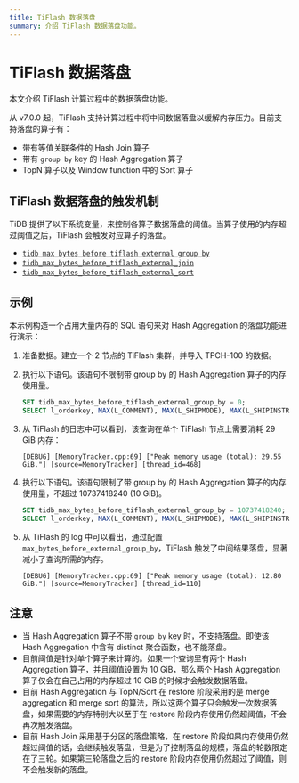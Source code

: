 ```yaml
---
title: TiFlash 数据落盘
summary: 介绍 TiFlash 数据落盘功能。
---
```


# TiFlash 数据落盘

本文介绍 TiFlash 计算过程中的数据落盘功能。

从 v7.0.0 起，TiFlash 支持计算过程中将中间数据落盘以缓解内存压力。目前支持落盘的算子有：

* 带有等值关联条件的 Hash Join 算子
* 带有 `group by` key 的 Hash Aggregation 算子
* TopN 算子以及 Window function 中的 Sort 算子

## TiFlash 数据落盘的触发机制

TiDB 提供了以下系统变量，来控制各算子数据落盘的阈值。当算子使用的内存超过阈值之后，TiFlash 会触发对应算子的落盘。

* [`tidb_max_bytes_before_tiflash_external_group_by`](/system-variables.md#tidb_max_bytes_before_tiflash_external_group_by-从-v700-版本开始引入)
* [`tidb_max_bytes_before_tiflash_external_join`](/system-variables.md#tidb_max_bytes_before_tiflash_external_join-从-v700-版本开始引入)
* [`tidb_max_bytes_before_tiflash_external_sort`](/system-variables.md#tidb_max_bytes_before_tiflash_external_sort-从-v700-版本开始引入)

## 示例

本示例构造一个占用大量内存的 SQL 语句来对 Hash Aggregation 的落盘功能进行演示：

1. 准备数据。建立一个 2 节点的 TiFlash 集群，并导入 TPCH-100 的数据。
2. 执行以下语句。该语句不限制带 group by 的 Hash Aggregation 算子的内存使用量。

    ```sql
    SET tidb_max_bytes_before_tiflash_external_group_by = 0;
    SELECT l_orderkey, MAX(L_COMMENT), MAX(L_SHIPMODE), MAX(L_SHIPINSTRUCT), MAX(L_SHIPDATE), MAX(L_EXTENDEDPRICE) FROM lineitem GROUP BY l_orderkey HAVING SUM(l_quantity) > 314;
    ```

3. 从 TiFlash 的日志中可以看到，该查询在单个 TiFlash 节点上需要消耗 29 GiB 内存：

    ```
    [DEBUG] [MemoryTracker.cpp:69] ["Peak memory usage (total): 29.55 GiB."] [source=MemoryTracker] [thread_id=468]
    ```

4. 执行以下语句。该语句限制了带 group by 的 Hash Aggregation 算子的内存使用量，不超过 10737418240 (10 GiB)。

    ```sql
    SET tidb_max_bytes_before_tiflash_external_group_by = 10737418240;
    SELECT l_orderkey, MAX(L_COMMENT), MAX(L_SHIPMODE), MAX(L_SHIPINSTRUCT), MAX(L_SHIPDATE), MAX(L_EXTENDEDPRICE) FROM lineitem GROUP BY l_orderkey HAVING SUM(l_quantity) > 314;
    ```

5. 从 TiFlash 的 log 中可以看出，通过配置 `max_bytes_before_external_group_by`，TiFlash 触发了中间结果落盘，显著减小了查询所需的内存。

    ```
    [DEBUG] [MemoryTracker.cpp:69] ["Peak memory usage (total): 12.80 GiB."] [source=MemoryTracker] [thread_id=110]
    ```

## 注意

* 当 Hash Aggregation 算子不带 `group by` key 时，不支持落盘。即使该 Hash Aggregation 中含有 distinct 聚合函数，也不能落盘。
* 目前阈值是针对单个算子来计算的。如果一个查询里有两个 Hash Aggregation 算子，并且阈值设置为 10 GiB，那么两个 Hash Aggregation 算子仅会在自己占用的内存超过 10 GiB 的时候才会触发数据落盘。
* 目前 Hash Aggregation 与 TopN/Sort 在 restore 阶段采用的是 merge aggregation 和 merge sort 的算法，所以这两个算子只会触发一次数据落盘，如果需要的内存特别大以至于在 restore 阶段内存使用仍然超阈值，不会再次触发落盘。
* 目前 Hash Join 采用基于分区的落盘策略，在 restore 阶段如果内存使用仍然超过阈值的话，会继续触发落盘，但是为了控制落盘的规模，落盘的轮数限定在了三轮。如果第三轮落盘之后的 restore 阶段内存使用仍然超过了阈值，则不会触发新的落盘。
